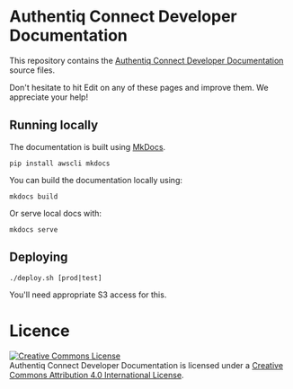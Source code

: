 # Authentiq Connect Developer Documentation

This repository contains the [Authentiq Connect Developer Documentation](http://developers.authentiq.com/) source files.

Don't hesitate to hit Edit on any of these pages and improve them. We appreciate your help!

## Running locally

The documentation is built using [MkDocs](http://www.mkdocs.org/). 

    pip install awscli mkdocs

You can build the documentation locally using:

    mkdocs build

Or serve local docs with:

    mkdocs serve

## Deploying

    ./deploy.sh [prod|test]

You'll need appropriate S3 access for this.

# Licence

<a rel="license" href="http://creativecommons.org/licenses/by/4.0/"><img alt="Creative Commons License" style="border-width:0" src="https://i.creativecommons.org/l/by/4.0/88x31.png" /></a><br /><span xmlns:dct="http://purl.org/dc/terms/" property="dct:title">Authentiq Connect Developer Documentation</span> is licensed under a <a rel="license" href="http://creativecommons.org/licenses/by/4.0/">Creative Commons Attribution 4.0 International License</a>.
